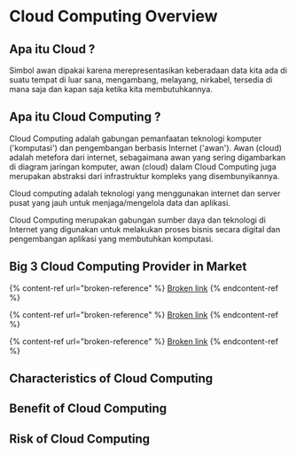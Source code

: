 # Cloud Computing Overview

## Apa itu Cloud ?

Simbol awan dipakai karena merepresentasikan keberadaan data kita ada di suatu tempat di luar sana, mengambang, melayang, nirkabel, tersedia di mana saja dan kapan saja ketika kita membutuhkannya.

## Apa itu Cloud Computing ?

Cloud Computing adalah gabungan pemanfaatan teknologi komputer ('komputasi') dan pengembangan berbasis Internet ('awan'). Awan (cloud) adalah metefora dari internet, sebagaimana awan yang sering digambarkan di diagram jaringan komputer, awan (cloud) dalam Cloud Computing juga merupakan abstraksi dari infrastruktur kompleks yang disembunyikannya.

Cloud computing adalah teknologi yang menggunakan internet dan server pusat yang jauh untuk menjaga/mengelola data dan aplikasi.​

Cloud Computing merupakan gabungan sumber daya dan teknologi di Internet yang digunakan untuk melakukan proses bisnis secara digital dan pengembangan aplikasi yang membutuhkan komputasi.

## Big 3 Cloud Computing Provider in Market

{% content-ref url="broken-reference" %}
[Broken link](broken-reference)
{% endcontent-ref %}

{% content-ref url="broken-reference" %}
[Broken link](broken-reference)
{% endcontent-ref %}

{% content-ref url="broken-reference" %}
[Broken link](broken-reference)
{% endcontent-ref %}

## Characteristics of Cloud Computing

## Benefit of Cloud Computing

## Risk of Cloud Computing
